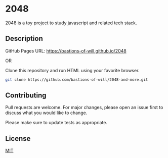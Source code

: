 # 2048
2048 is a toy project to study javascript and related tech stack.

## Description

GitHub Pages URL: https://bastions-of-will.github.io/2048

OR

Clone this repository and run HTML using your favorite browser.

```bash
git clone https://github.com/bastions-of-will/2048-and-more.git
```

## Contributing
Pull requests are welcome. For major changes, please open an issue first to discuss what you would like to change.

Please make sure to update tests as appropriate.

## License
[MIT](https://choosealicense.com/licenses/mit/)
